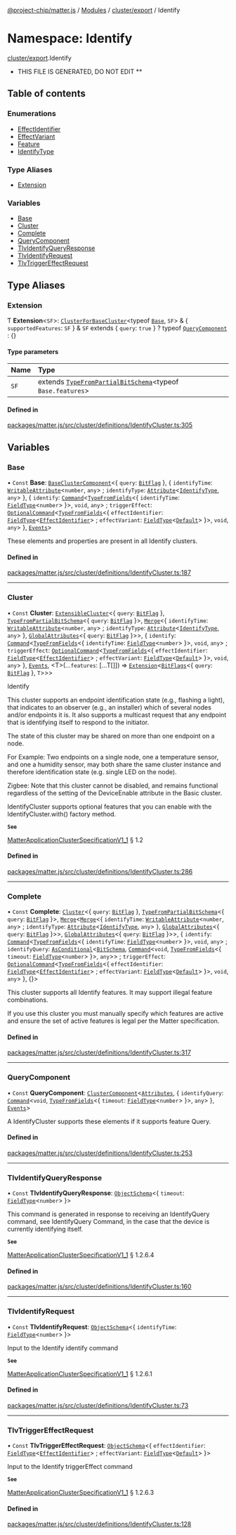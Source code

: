 [@project-chip/matter.js](../README.md) / [Modules](../modules.md) / [cluster/export](cluster_export.md) / Identify

# Namespace: Identify

[cluster/export](cluster_export.md).Identify

* THIS FILE IS GENERATED, DO NOT EDIT **

## Table of contents

### Enumerations

- [EffectIdentifier](../enums/cluster_export.Identify.EffectIdentifier.md)
- [EffectVariant](../enums/cluster_export.Identify.EffectVariant.md)
- [Feature](../enums/cluster_export.Identify.Feature.md)
- [IdentifyType](../enums/cluster_export.Identify.IdentifyType.md)

### Type Aliases

- [Extension](cluster_export.Identify.md#extension)

### Variables

- [Base](cluster_export.Identify.md#base)
- [Cluster](cluster_export.Identify.md#cluster)
- [Complete](cluster_export.Identify.md#complete)
- [QueryComponent](cluster_export.Identify.md#querycomponent)
- [TlvIdentifyQueryResponse](cluster_export.Identify.md#tlvidentifyqueryresponse)
- [TlvIdentifyRequest](cluster_export.Identify.md#tlvidentifyrequest)
- [TlvTriggerEffectRequest](cluster_export.Identify.md#tlvtriggereffectrequest)

## Type Aliases

### Extension

Ƭ **Extension**<`SF`\>: [`ClusterForBaseCluster`](cluster_export.md#clusterforbasecluster)<typeof [`Base`](cluster_export.Identify.md#base), `SF`\> & { `supportedFeatures`: `SF`  } & `SF` extends { `query`: ``true``  } ? typeof [`QueryComponent`](cluster_export.Identify.md#querycomponent) : {}

#### Type parameters

| Name | Type |
| :------ | :------ |
| `SF` | extends [`TypeFromPartialBitSchema`](schema_export.md#typefrompartialbitschema)<typeof `Base.features`\> |

#### Defined in

[packages/matter.js/src/cluster/definitions/IdentifyCluster.ts:305](https://github.com/project-chip/matter.js/blob/16d5b0d/packages/matter.js/src/cluster/definitions/IdentifyCluster.ts#L305)

## Variables

### Base

• `Const` **Base**: [`BaseClusterComponent`](cluster_export.md#baseclustercomponent)<{ `query`: [`BitFlag`](schema_export.md#bitflag-1)  }, { `identifyTime`: [`WritableAttribute`](cluster_export.md#writableattribute)<`number`, `any`\> ; `identifyType`: [`Attribute`](cluster_export.md#attribute)<[`IdentifyType`](../enums/cluster_export.Identify.IdentifyType.md), `any`\>  }, { `identify`: [`Command`](cluster_export.md#command)<[`TypeFromFields`](tlv_export.md#typefromfields)<{ `identifyTime`: [`FieldType`](../interfaces/tlv_export.FieldType.md)<`number`\>  }\>, `void`, `any`\> ; `triggerEffect`: [`OptionalCommand`](cluster_export.md#optionalcommand)<[`TypeFromFields`](tlv_export.md#typefromfields)<{ `effectIdentifier`: [`FieldType`](../interfaces/tlv_export.FieldType.md)<[`EffectIdentifier`](../enums/cluster_export.Identify.EffectIdentifier.md)\> ; `effectVariant`: [`FieldType`](../interfaces/tlv_export.FieldType.md)<[`Default`](../enums/cluster_export.Identify.EffectVariant.md#default)\>  }\>, `void`, `any`\>  }, [`Events`](../interfaces/cluster_export.Events.md)\>

These elements and properties are present in all Identify clusters.

#### Defined in

[packages/matter.js/src/cluster/definitions/IdentifyCluster.ts:187](https://github.com/project-chip/matter.js/blob/16d5b0d/packages/matter.js/src/cluster/definitions/IdentifyCluster.ts#L187)

___

### Cluster

• `Const` **Cluster**: [`ExtensibleCluster`](cluster_export.md#extensiblecluster)<{ `query`: [`BitFlag`](schema_export.md#bitflag-1)  }, [`TypeFromPartialBitSchema`](schema_export.md#typefrompartialbitschema)<{ `query`: [`BitFlag`](schema_export.md#bitflag-1)  }\>, [`Merge`](util_export.md#merge)<{ `identifyTime`: [`WritableAttribute`](cluster_export.md#writableattribute)<`number`, `any`\> ; `identifyType`: [`Attribute`](cluster_export.md#attribute)<[`IdentifyType`](../enums/cluster_export.Identify.IdentifyType.md), `any`\>  }, [`GlobalAttributes`](cluster_export.md#globalattributes-1)<{ `query`: [`BitFlag`](schema_export.md#bitflag-1)  }\>\>, { `identify`: [`Command`](cluster_export.md#command)<[`TypeFromFields`](tlv_export.md#typefromfields)<{ `identifyTime`: [`FieldType`](../interfaces/tlv_export.FieldType.md)<`number`\>  }\>, `void`, `any`\> ; `triggerEffect`: [`OptionalCommand`](cluster_export.md#optionalcommand)<[`TypeFromFields`](tlv_export.md#typefromfields)<{ `effectIdentifier`: [`FieldType`](../interfaces/tlv_export.FieldType.md)<[`EffectIdentifier`](../enums/cluster_export.Identify.EffectIdentifier.md)\> ; `effectVariant`: [`FieldType`](../interfaces/tlv_export.FieldType.md)<[`Default`](../enums/cluster_export.Identify.EffectVariant.md#default)\>  }\>, `void`, `any`\>  }, [`Events`](../interfaces/cluster_export.Events.md), <T\>(...`features`: [...T[]]) => [`Extension`](cluster_export.Identify.md#extension)<[`BitFlags`](schema_export.md#bitflags)<{ `query`: [`BitFlag`](schema_export.md#bitflag-1)  }, `T`\>\>\>

Identify

This cluster supports an endpoint identification state (e.g., flashing a light), that indicates to an observer
(e.g., an installer) which of several nodes and/or endpoints it is. It also supports a multicast request that
any endpoint that is identifying itself to respond to the initiator.

The state of this cluster may be shared on more than one endpoint on a node.

For Example: Two endpoints on a single node, one a temperature sensor, and one a humidity sensor, may both share
the same cluster instance and therefore identification state (e.g. single LED on the node).

Zigbee: Note that this cluster cannot be disabled, and remains functional regardless of the setting of the
DeviceEnable attribute in the Basic cluster.

IdentifyCluster supports optional features that you can enable with the IdentifyCluster.with() factory method.

**`See`**

[MatterApplicationClusterSpecificationV1_1](../interfaces/spec_export.MatterApplicationClusterSpecificationV1_1.md) § 1.2

#### Defined in

[packages/matter.js/src/cluster/definitions/IdentifyCluster.ts:286](https://github.com/project-chip/matter.js/blob/16d5b0d/packages/matter.js/src/cluster/definitions/IdentifyCluster.ts#L286)

___

### Complete

• `Const` **Complete**: [`Cluster`](cluster_export.md#cluster)<{ `query`: [`BitFlag`](schema_export.md#bitflag-1)  }, [`TypeFromPartialBitSchema`](schema_export.md#typefrompartialbitschema)<{ `query`: [`BitFlag`](schema_export.md#bitflag-1)  }\>, [`Merge`](util_export.md#merge)<[`Merge`](util_export.md#merge)<{ `identifyTime`: [`WritableAttribute`](cluster_export.md#writableattribute)<`number`, `any`\> ; `identifyType`: [`Attribute`](cluster_export.md#attribute)<[`IdentifyType`](../enums/cluster_export.Identify.IdentifyType.md), `any`\>  }, [`GlobalAttributes`](cluster_export.md#globalattributes-1)<{ `query`: [`BitFlag`](schema_export.md#bitflag-1)  }\>\>, [`GlobalAttributes`](cluster_export.md#globalattributes-1)<{ `query`: [`BitFlag`](schema_export.md#bitflag-1)  }\>\>, { `identify`: [`Command`](cluster_export.md#command)<[`TypeFromFields`](tlv_export.md#typefromfields)<{ `identifyTime`: [`FieldType`](../interfaces/tlv_export.FieldType.md)<`number`\>  }\>, `void`, `any`\> ; `identifyQuery`: [`AsConditional`](cluster_export.md#asconditional)<[`BitSchema`](schema_export.md#bitschema), [`Command`](cluster_export.md#command)<`void`, [`TypeFromFields`](tlv_export.md#typefromfields)<{ `timeout`: [`FieldType`](../interfaces/tlv_export.FieldType.md)<`number`\>  }\>, `any`\>\> ; `triggerEffect`: [`OptionalCommand`](cluster_export.md#optionalcommand)<[`TypeFromFields`](tlv_export.md#typefromfields)<{ `effectIdentifier`: [`FieldType`](../interfaces/tlv_export.FieldType.md)<[`EffectIdentifier`](../enums/cluster_export.Identify.EffectIdentifier.md)\> ; `effectVariant`: [`FieldType`](../interfaces/tlv_export.FieldType.md)<[`Default`](../enums/cluster_export.Identify.EffectVariant.md#default)\>  }\>, `void`, `any`\>  }, {}\>

This cluster supports all Identify features. It may support illegal feature combinations.

If you use this cluster you must manually specify which features are active and ensure the set of active
features is legal per the Matter specification.

#### Defined in

[packages/matter.js/src/cluster/definitions/IdentifyCluster.ts:317](https://github.com/project-chip/matter.js/blob/16d5b0d/packages/matter.js/src/cluster/definitions/IdentifyCluster.ts#L317)

___

### QueryComponent

• `Const` **QueryComponent**: [`ClusterComponent`](cluster_export.md#clustercomponent)<[`Attributes`](../interfaces/cluster_export.Attributes.md), { `identifyQuery`: [`Command`](cluster_export.md#command)<`void`, [`TypeFromFields`](tlv_export.md#typefromfields)<{ `timeout`: [`FieldType`](../interfaces/tlv_export.FieldType.md)<`number`\>  }\>, `any`\>  }, [`Events`](../interfaces/cluster_export.Events.md)\>

A IdentifyCluster supports these elements if it supports feature Query.

#### Defined in

[packages/matter.js/src/cluster/definitions/IdentifyCluster.ts:253](https://github.com/project-chip/matter.js/blob/16d5b0d/packages/matter.js/src/cluster/definitions/IdentifyCluster.ts#L253)

___

### TlvIdentifyQueryResponse

• `Const` **TlvIdentifyQueryResponse**: [`ObjectSchema`](../classes/tlv_export.ObjectSchema.md)<{ `timeout`: [`FieldType`](../interfaces/tlv_export.FieldType.md)<`number`\>  }\>

This command is generated in response to receiving an IdentifyQuery command, see IdentifyQuery Command, in the
case that the device is currently identifying itself.

**`See`**

[MatterApplicationClusterSpecificationV1_1](../interfaces/spec_export.MatterApplicationClusterSpecificationV1_1.md) § 1.2.6.4

#### Defined in

[packages/matter.js/src/cluster/definitions/IdentifyCluster.ts:160](https://github.com/project-chip/matter.js/blob/16d5b0d/packages/matter.js/src/cluster/definitions/IdentifyCluster.ts#L160)

___

### TlvIdentifyRequest

• `Const` **TlvIdentifyRequest**: [`ObjectSchema`](../classes/tlv_export.ObjectSchema.md)<{ `identifyTime`: [`FieldType`](../interfaces/tlv_export.FieldType.md)<`number`\>  }\>

Input to the Identify identify command

**`See`**

[MatterApplicationClusterSpecificationV1_1](../interfaces/spec_export.MatterApplicationClusterSpecificationV1_1.md) § 1.2.6.1

#### Defined in

[packages/matter.js/src/cluster/definitions/IdentifyCluster.ts:73](https://github.com/project-chip/matter.js/blob/16d5b0d/packages/matter.js/src/cluster/definitions/IdentifyCluster.ts#L73)

___

### TlvTriggerEffectRequest

• `Const` **TlvTriggerEffectRequest**: [`ObjectSchema`](../classes/tlv_export.ObjectSchema.md)<{ `effectIdentifier`: [`FieldType`](../interfaces/tlv_export.FieldType.md)<[`EffectIdentifier`](../enums/cluster_export.Identify.EffectIdentifier.md)\> ; `effectVariant`: [`FieldType`](../interfaces/tlv_export.FieldType.md)<[`Default`](../enums/cluster_export.Identify.EffectVariant.md#default)\>  }\>

Input to the Identify triggerEffect command

**`See`**

[MatterApplicationClusterSpecificationV1_1](../interfaces/spec_export.MatterApplicationClusterSpecificationV1_1.md) § 1.2.6.3

#### Defined in

[packages/matter.js/src/cluster/definitions/IdentifyCluster.ts:128](https://github.com/project-chip/matter.js/blob/16d5b0d/packages/matter.js/src/cluster/definitions/IdentifyCluster.ts#L128)
